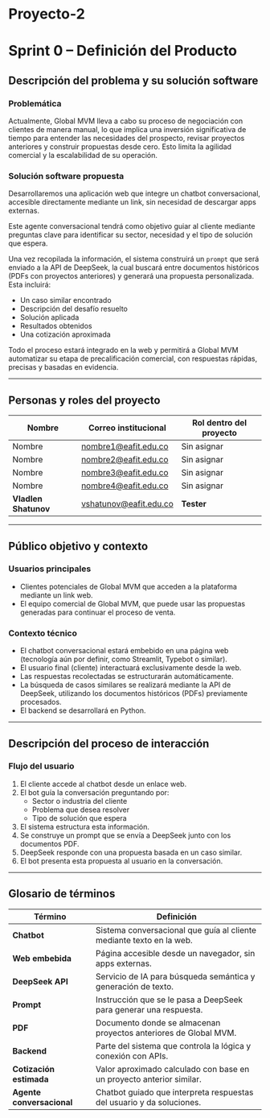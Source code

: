 # Proyecto-2

# Sprint 0 – Definición del Producto

## Descripción del problema y su solución software

### Problemática
Actualmente, Global MVM lleva a cabo su proceso de negociación con clientes de manera manual, lo que implica una inversión significativa de tiempo para entender las necesidades del prospecto, revisar proyectos anteriores y construir propuestas desde cero. Esto limita la agilidad comercial y la escalabilidad de su operación.

### Solución software propuesta
Desarrollaremos una aplicación web que integre un chatbot conversacional, accesible directamente mediante un link, sin necesidad de descargar apps externas.

Este agente conversacional tendrá como objetivo guiar al cliente mediante preguntas clave para identificar su sector, necesidad y el tipo de solución que espera.

Una vez recopilada la información, el sistema construirá un `prompt` que será enviado a la API de DeepSeek, la cual buscará entre documentos históricos (PDFs con proyectos anteriores) y generará una propuesta personalizada. Esta incluirá:

-  Un caso similar encontrado  
-  Descripción del desafío resuelto  
-  Solución aplicada  
-  Resultados obtenidos  
-  Una cotización aproximada  

Todo el proceso estará integrado en la web y permitirá a Global MVM automatizar su etapa de precalificación comercial, con respuestas rápidas, precisas y basadas en evidencia.

---

##  Personas y roles del proyecto

| Nombre              | Correo institucional         | Rol dentro del proyecto |
|---------------------|------------------------------|--------------------------|
| Nombre              | nombre1@eafit.edu.co         | Sin asignar              |
| Nombre              | nombre2@eafit.edu.co         | Sin asignar              |
| Nombre              | nombre3@eafit.edu.co         | Sin asignar              |
| Nombre              | nombre4@eafit.edu.co         | Sin asignar              |
| **Vladlen Shatunov**| vshatunov@eafit.edu.co       | **Tester**               |

---

##  Público objetivo y contexto

###  Usuarios principales

- Clientes potenciales de Global MVM que acceden a la plataforma mediante un link web.  
- El equipo comercial de Global MVM, que puede usar las propuestas generadas para continuar el proceso de venta.

###  Contexto técnico

- El chatbot conversacional estará embebido en una página web (tecnología aún por definir, como Streamlit, Typebot o similar).
- El usuario final (cliente) interactuará exclusivamente desde la web.
- Las respuestas recolectadas se estructurarán automáticamente.
- La búsqueda de casos similares se realizará mediante la API de DeepSeek, utilizando los documentos históricos (PDFs) previamente procesados.
- El backend se desarrollará en Python.

---

##  Descripción del proceso de interacción

###  Flujo del usuario

1. El cliente accede al chatbot desde un enlace web.  
2. El bot guía la conversación preguntando por:  
   - Sector o industria del cliente  
   - Problema que desea resolver  
   - Tipo de solución que espera  
3. El sistema estructura esta información.  
4. Se construye un prompt que se envía a DeepSeek junto con los documentos PDF.  
5. DeepSeek responde con una propuesta basada en un caso similar.  
6. El bot presenta esta propuesta al usuario en la conversación.

---

##  Glosario de términos

| Término               | Definición                                                                 |
|-----------------------|----------------------------------------------------------------------------|
| **Chatbot**           | Sistema conversacional que guía al cliente mediante texto en la web.       |
| **Web embebida**      | Página accesible desde un navegador, sin apps externas.                    |
| **DeepSeek API**      | Servicio de IA para búsqueda semántica y generación de texto.              |
| **Prompt**            | Instrucción que se le pasa a DeepSeek para generar una respuesta.          |
| **PDF**               | Documento donde se almacenan proyectos anteriores de Global MVM.           |
| **Backend**           | Parte del sistema que controla la lógica y conexión con APIs.              |
| **Cotización estimada** | Valor aproximado calculado con base en un proyecto anterior similar.     |
| **Agente conversacional** | Chatbot guiado que interpreta respuestas del usuario y da soluciones.  |
